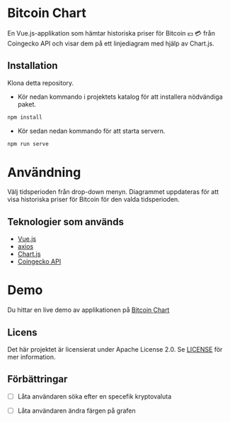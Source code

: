 # Bitcoin Chart
En Vue.js-applikation som hämtar historiska priser för Bitcoin :dollar: :credit_card: från Coingecko API och visar dem på ett linjediagram med hjälp av Chart.js.

## Installation
Klona detta repository.
* Kör nedan kommando i projektets katalog för att installera nödvändiga paket.
```javascript
npm install
``` 

* Kör sedan nedan kommando för att starta servern.
```javascript
npm run serve
```


# Användning
Välj tidsperioden från drop-down menyn.
Diagrammet uppdateras för att visa historiska priser för Bitcoin för den valda tidsperioden.

## Teknologier som används
* [Vue.js](https://vuejs.org/)
* [axios](https://github.com/axios/axios)
* [Chart.js](https://www.chartjs.org/)
* [Coingecko API](https://www.coingecko.com/en/api/documentation)


# Demo
Du hittar en live demo av applikationen på [Bitcoin Chart](https://exquisite-bavarois-73d29d.netlify.app/)

## Licens
Det här projektet är licensierat under Apache License 2.0. Se  [LICENSE](LICENSE) för mer information.

## Förbättringar

- [ ] Låta användaren söka efter en specefik kryptovaluta
- [ ] Låta användaren ändra färgen på grafen

